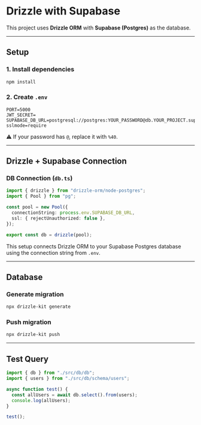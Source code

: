 # Drizzle with Supabase

This project uses **Drizzle ORM** with **Supabase (Postgres)** as the database.

---

## Setup

### 1. Install dependencies
```bash
npm install
```

### 2. Create `.env`
```env
PORT=5000
JWT_SECRET=
SUPABASE_DB_URL=postgresql://postgres:YOUR_PASSWORD@db.YOUR_PROJECT.supabase.co:6543/postgres?sslmode=require
```

⚠️ If your password has `@`, replace it with `%40`.

---

## Drizzle + Supabase Connection

### DB Connection (`db.ts`)
```ts
import { drizzle } from "drizzle-orm/node-postgres";
import { Pool } from "pg";

const pool = new Pool({
  connectionString: process.env.SUPABASE_DB_URL,
  ssl: { rejectUnauthorized: false },
});

export const db = drizzle(pool);
```

This setup connects Drizzle ORM to your Supabase Postgres database using the connection string from `.env`.

---

## Database

### Generate migration
```bash
npx drizzle-kit generate
```

### Push migration
```bash
npx drizzle-kit push
```

---

## Test Query

```ts
import { db } from "./src/db/db";
import { users } from "./src/db/schema/users";

async function test() {
  const allUsers = await db.select().from(users);
  console.log(allUsers);
}

test();
```

